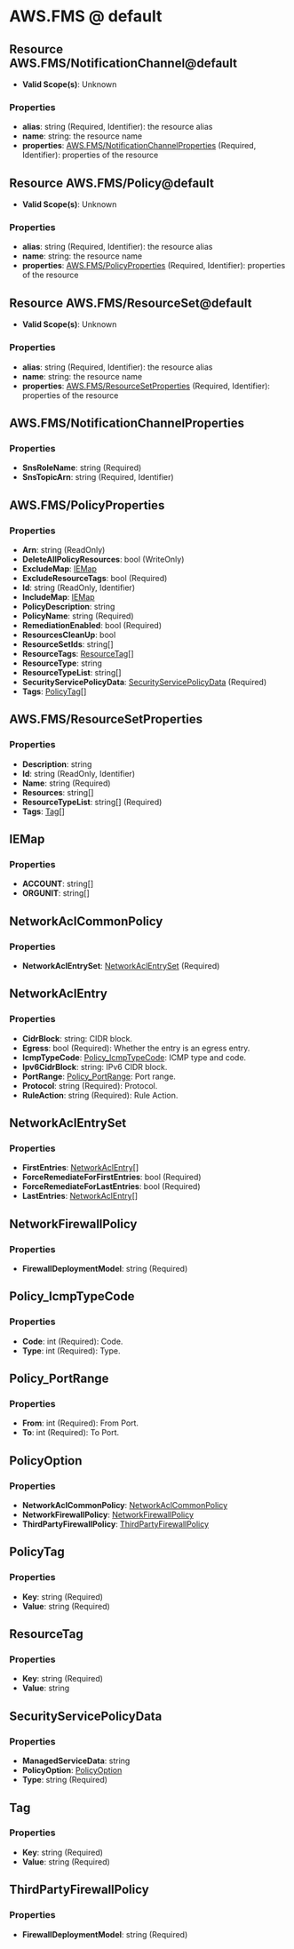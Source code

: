# AWS.FMS @ default

## Resource AWS.FMS/NotificationChannel@default
* **Valid Scope(s)**: Unknown
### Properties
* **alias**: string (Required, Identifier): the resource alias
* **name**: string: the resource name
* **properties**: [AWS.FMS/NotificationChannelProperties](#awsfmsnotificationchannelproperties) (Required, Identifier): properties of the resource

## Resource AWS.FMS/Policy@default
* **Valid Scope(s)**: Unknown
### Properties
* **alias**: string (Required, Identifier): the resource alias
* **name**: string: the resource name
* **properties**: [AWS.FMS/PolicyProperties](#awsfmspolicyproperties) (Required, Identifier): properties of the resource

## Resource AWS.FMS/ResourceSet@default
* **Valid Scope(s)**: Unknown
### Properties
* **alias**: string (Required, Identifier): the resource alias
* **name**: string: the resource name
* **properties**: [AWS.FMS/ResourceSetProperties](#awsfmsresourcesetproperties) (Required, Identifier): properties of the resource

## AWS.FMS/NotificationChannelProperties
### Properties
* **SnsRoleName**: string (Required)
* **SnsTopicArn**: string (Required, Identifier)

## AWS.FMS/PolicyProperties
### Properties
* **Arn**: string (ReadOnly)
* **DeleteAllPolicyResources**: bool (WriteOnly)
* **ExcludeMap**: [IEMap](#iemap)
* **ExcludeResourceTags**: bool (Required)
* **Id**: string (ReadOnly, Identifier)
* **IncludeMap**: [IEMap](#iemap)
* **PolicyDescription**: string
* **PolicyName**: string (Required)
* **RemediationEnabled**: bool (Required)
* **ResourcesCleanUp**: bool
* **ResourceSetIds**: string[]
* **ResourceTags**: [ResourceTag](#resourcetag)[]
* **ResourceType**: string
* **ResourceTypeList**: string[]
* **SecurityServicePolicyData**: [SecurityServicePolicyData](#securityservicepolicydata) (Required)
* **Tags**: [PolicyTag](#policytag)[]

## AWS.FMS/ResourceSetProperties
### Properties
* **Description**: string
* **Id**: string (ReadOnly, Identifier)
* **Name**: string (Required)
* **Resources**: string[]
* **ResourceTypeList**: string[] (Required)
* **Tags**: [Tag](#tag)[]

## IEMap
### Properties
* **ACCOUNT**: string[]
* **ORGUNIT**: string[]

## NetworkAclCommonPolicy
### Properties
* **NetworkAclEntrySet**: [NetworkAclEntrySet](#networkaclentryset) (Required)

## NetworkAclEntry
### Properties
* **CidrBlock**: string: CIDR block.
* **Egress**: bool (Required): Whether the entry is an egress entry.
* **IcmpTypeCode**: [Policy_IcmpTypeCode](#policyicmptypecode): ICMP type and code.
* **Ipv6CidrBlock**: string: IPv6 CIDR block.
* **PortRange**: [Policy_PortRange](#policyportrange): Port range.
* **Protocol**: string (Required): Protocol.
* **RuleAction**: string (Required): Rule Action.

## NetworkAclEntrySet
### Properties
* **FirstEntries**: [NetworkAclEntry](#networkaclentry)[]
* **ForceRemediateForFirstEntries**: bool (Required)
* **ForceRemediateForLastEntries**: bool (Required)
* **LastEntries**: [NetworkAclEntry](#networkaclentry)[]

## NetworkFirewallPolicy
### Properties
* **FirewallDeploymentModel**: string (Required)

## Policy_IcmpTypeCode
### Properties
* **Code**: int (Required): Code.
* **Type**: int (Required): Type.

## Policy_PortRange
### Properties
* **From**: int (Required): From Port.
* **To**: int (Required): To Port.

## PolicyOption
### Properties
* **NetworkAclCommonPolicy**: [NetworkAclCommonPolicy](#networkaclcommonpolicy)
* **NetworkFirewallPolicy**: [NetworkFirewallPolicy](#networkfirewallpolicy)
* **ThirdPartyFirewallPolicy**: [ThirdPartyFirewallPolicy](#thirdpartyfirewallpolicy)

## PolicyTag
### Properties
* **Key**: string (Required)
* **Value**: string (Required)

## ResourceTag
### Properties
* **Key**: string (Required)
* **Value**: string

## SecurityServicePolicyData
### Properties
* **ManagedServiceData**: string
* **PolicyOption**: [PolicyOption](#policyoption)
* **Type**: string (Required)

## Tag
### Properties
* **Key**: string (Required)
* **Value**: string (Required)

## ThirdPartyFirewallPolicy
### Properties
* **FirewallDeploymentModel**: string (Required)

